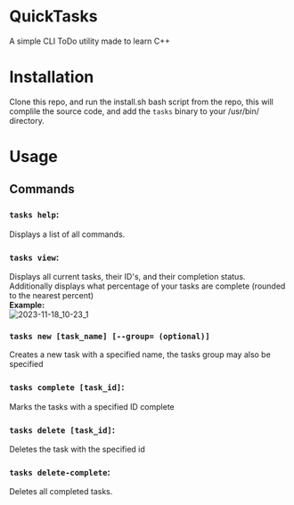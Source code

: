 # QuickTasks
A simple CLI ToDo utility made to learn C++

# Installation
Clone this repo, and run the install.sh bash script from the repo, this will complile the source code, and add the ``tasks`` binary to your /usr/bin/ directory.

# Usage
## Commands
### ``tasks help``:
Displays a list of all commands.
### ``tasks view``:
Displays all current tasks, their ID's, and their completion status. Additionally displays what percentage of your tasks are complete (rounded to the nearest percent)<br>
**Example:**<br>
![2023-11-18_10-23_1](https://github.com/DrewRoss5/QuickTasks/assets/145530440/176ce4f8-58de-42be-81dc-5d84136254ea)
### ``tasks new [task_name] [--group= (optional)]``
Creates a new task with a specified name, the tasks group may also be specified
### ``tasks complete [task_id]``:
Marks the tasks with a specified ID complete
### ``tasks delete [task_id]``:
Deletes the task with the specified id
### ``tasks delete-complete``:
Deletes all completed tasks.
